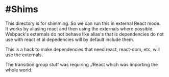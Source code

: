 #Shims
===
This directory is for shimming.  So we can run this in external React mode.  
It works by aliasing react and then using the externals where possible.
Webpack's externals do not behave like alias's that is dependencies do not
use with react et al depedencies will by default include them.

This is a hack to make dependencies that need react, react-dom, etc,
will use the externals.

The transition group stuff was requiring ./React which was importing the whole
world.